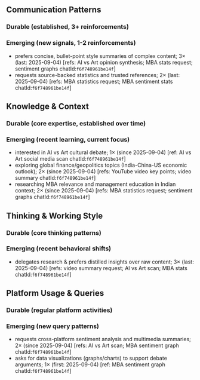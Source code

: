 ## Communication Patterns
### Durable (established, 3+ reinforcements)

### Emerging (new signals, 1-2 reinforcements)
- prefers concise, bullet-point style summaries of complex content; 3× (last: 2025-09-04) [refs: AI vs Art opinion synthesis; MBA stats request; sentiment graphs chatId:`f6f748961be14f`]
- requests source-backed statistics and trusted references; 2× (last: 2025-09-04) [refs: MBA statistics request; MBA sentiment stats chatId:`f6f748961be14f`]

## Knowledge & Context
### Durable (core expertise, established over time)

### Emerging (recent learning, current focus)
- interested in AI vs Art cultural debate; 1× (since 2025-09-04) [ref: AI vs Art social media scan chatId:`f6f748961be14f`]
- exploring global finance/geopolitics topics (India-China-US economic outlook); 2× (since 2025-09-04) [refs: YouTube video key points; video summary chatId:`f6f748961be14f`]
- researching MBA relevance and management education in Indian context; 2× (since 2025-09-04) [refs: MBA statistics request; sentiment graphs chatId:`f6f748961be14f`]

## Thinking & Working Style
### Durable (core thinking patterns)

### Emerging (recent behavioral shifts)
- delegates research & prefers distilled insights over raw content; 3× (last: 2025-09-04) [refs: video summary request; AI vs Art scan; MBA stats chatId:`f6f748961be14f`]

## Platform Usage & Queries
### Durable (regular platform activities)

### Emerging (new query patterns)
- requests cross-platform sentiment analysis and multimedia summaries; 2× (since 2025-09-04) [refs: AI vs Art scan; MBA sentiment graph chatId:`f6f748961be14f`]
- asks for data visualizations (graphs/charts) to support debate arguments; 1× (first: 2025-09-04) [ref: MBA sentiment graph chatId:`f6f748961be14f`]